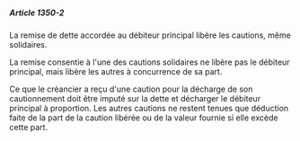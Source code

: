 ##### Article 1350-2

La remise de dette accordée au débiteur principal libère les cautions, même solidaires.

La remise consentie à l'une des cautions solidaires ne libère pas le débiteur principal, mais libère les autres à concurrence de sa part.

Ce que le créancier a reçu d'une caution pour la décharge de son cautionnement doit être imputé sur la dette et décharger le débiteur principal à proportion. Les autres cautions ne restent tenues que déduction faite de la part de la caution libérée ou de la valeur fournie si elle excède cette part.

